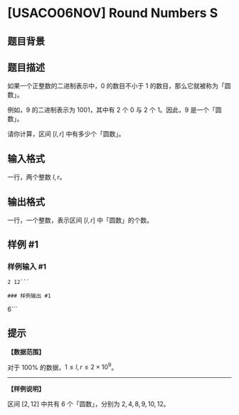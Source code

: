# [USACO06NOV] Round Numbers S

## 题目背景



## 题目描述

如果一个正整数的二进制表示中，$0$ 的数目不小于 $1$ 的数目，那么它就被称为「圆数」。

例如，$9$ 的二进制表示为 $1001$，其中有 $2$ 个 $0$ 与 $2$ 个 $1$。因此，$9$ 是一个「圆数」。

请你计算，区间 $[l,r]$ 中有多少个「圆数」。

## 输入格式

一行，两个整数 $l,r$。

## 输出格式

一行，一个整数，表示区间 $[l,r]$ 中「圆数」的个数。

## 样例 #1

### 样例输入 #1
```
2 12```

### 样例输出 #1

```
6```

## 提示

**【数据范围】**

对于 $100\%$ 的数据，$1\le l,r\le 2\times 10^9$。

------------

**【样例说明】**

区间 $[2,12]$ 中共有 $6$ 个「圆数」，分别为 $2,4,8,9,10,12$。

